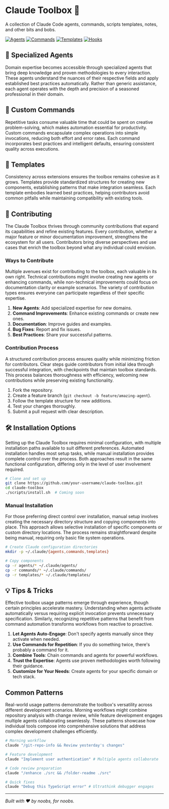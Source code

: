 # Claude Toolbox 🧰

A collection of Claude Code agents, commands, scripts templates, notes, and other bits and bobs.

[![Agents](https://img.shields.io/badge/Agents-20-blue)](./agents)
[![Commands](https://img.shields.io/badge/Commands-10-green)](./commands)
[![Templates](https://img.shields.io/badge/Templates-4-purple)](./templates)
[![Hooks](https://img.shields.io/badge/Hooks-0-orange)](./hooks)

## 🤖 Specialized Agents

Domain expertise becomes accessible through specialized agents that bring deep knowledge and proven methodologies to every interaction. These agents understand the nuances of their respective fields and apply established best practices automatically. Rather than generic assistance, each agent operates with the depth and precision of a seasoned professional in their domain.

## 💬 Custom Commands

Repetitive tasks consume valuable time that could be spent on creative problem-solving, which makes automation essential for productivity. Custom commands encapsulate complex operations into simple invocations, reducing both effort and error rates. Each command incorporates best practices and intelligent defaults, ensuring consistent quality across executions.

## 🧩 Templates

Consistency across extensions ensures the toolbox remains cohesive as it grows. Templates provide standardized structures for creating new components, establishing patterns that make integration seamless. Each template embodies learned best practices, helping contributors avoid common pitfalls while maintaining compatibility with existing tools.

## 🤝 Contributing

The Claude Toolbox thrives through community contributions that expand its capabilities and refine existing features. Every contribution, whether a major feature or minor documentation improvement, strengthens the ecosystem for all users. Contributors bring diverse perspectives and use cases that enrich the toolbox beyond what any individual could envision.

### Ways to Contribute

Multiple avenues exist for contributing to the toolbox, each valuable in its own right. Technical contributions might involve creating new agents or enhancing commands, while non-technical improvements could focus on documentation clarity or example scenarios. The variety of contribution types ensures everyone can participate regardless of their specific expertise.

1. **New Agents**: Add specialized expertise for new domains.
2. **Command Improvements**: Enhance existing commands or create new ones.
3. **Documentation**: Improve guides and examples.
4. **Bug Fixes**: Report and fix issues.
5. **Best Practices**: Share your successful patterns.

### Contribution Process

A structured contribution process ensures quality while minimizing friction for contributors. Clear steps guide contributors from initial idea through successful integration, with checkpoints that maintain toolbox standards. This process balances thoroughness with efficiency, welcoming new contributions while preserving existing functionality.

1. Fork the repository.
2. Create a feature branch (`git checkout -b feature/amazing-agent`).
3. Follow the template structure for new additions.
4. Test your changes thoroughly.
5. Submit a pull request with clear description.

## 🛠️ Installation Options

Setting up the Claude Toolbox requires minimal configuration, with multiple installation paths available to suit different preferences. Automated installation handles most setup tasks, while manual installation provides complete control over the process. Both approaches result in the same functional configuration, differing only in the level of user involvement required.

```bash
# Clone and set up
git clone https://github.com/your-username/claude-toolbox.git
cd claude-toolbox
./scripts/install.sh  # Coming soon
```

### Manual Installation

For those preferring direct control over installation, manual setup involves creating the necessary directory structure and copying components into place. This approach allows selective installation of specific components or custom directory locations. The process remains straightforward despite being manual, requiring only basic file system operations.

```bash
# Create Claude configuration directories
mkdir -p ~/.claude/{agents,commands,templates}

# Copy components
cp -r agents/* ~/.claude/agents/
cp -r commands/* ~/.claude/commands/
cp -r templates/* ~/.claude/templates/
```

## 💡 Tips & Tricks

Effective toolbox usage patterns emerge through experience, though certain principles accelerate mastery. Understanding when agents activate automatically versus requiring explicit invocation prevents unnecessary specification. Similarly, recognizing repetitive patterns that benefit from command automation transforms workflows from reactive to proactive.

1. **Let Agents Auto-Engage**: Don't specify agents manually since they activate when needed.
2. **Use Commands for Repetition**: If you do something twice, there's probably a command for it.
3. **Combine Tools**: Chain commands and agents for powerful workflows.
4. **Trust the Expertise**: Agents use proven methodologies worth following their guidance.
5. **Customize for Your Needs**: Create agents for your specific domain or tech stack.

## Common Patterns

Real-world usage patterns demonstrate the toolbox's versatility across different development scenarios. Morning workflows might combine repository analysis with change review, while feature development engages multiple agents collaborating seamlessly. These patterns showcase how individual tools compose into comprehensive solutions that address complex development challenges efficiently.

```bash
# Morning workflow
claude "/git-repo-info && Review yesterday's changes"

# Feature development
claude "Implement user authentication" # Multiple agents collaborate

# Code review preparation
claude "/enhance ./src && /folder-readme ./src"

# Quick fixes
claude "Debug this TypeScript error" # Ultrathink debugger engages
```

---

*Built with ❤️ by noobs, for noobs.*
